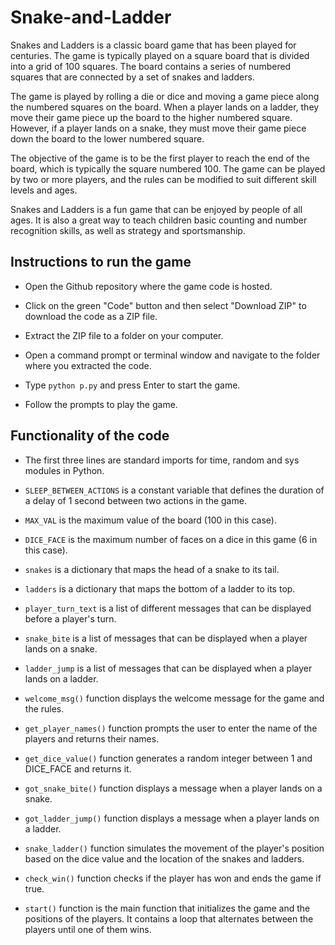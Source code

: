 # Snake-and-Ladder

Snakes and Ladders is a classic board game that has been played for centuries. The game is typically played on a square board that is divided into a grid of 100 squares. The board contains a series of numbered squares that are connected by a set of snakes and ladders.

The game is played by rolling a die or dice and moving a game piece along the numbered squares on the board. When a player lands on a ladder, they move their game piece up the board to the higher numbered square. However, if a player lands on a snake, they must move their game piece down the board to the lower numbered square.

The objective of the game is to be the first player to reach the end of the board, which is typically the square numbered 100. The game can be played by two or more players, and the rules can be modified to suit different skill levels and ages.

Snakes and Ladders is a fun game that can be enjoyed by people of all ages. It is also a great way to teach children basic counting and number recognition skills, as well as strategy and sportsmanship.

## Instructions to run the game
* Open the Github repository where the game code is hosted.

* Click on the green "Code" button and then select "Download ZIP" to download the code as a ZIP file.

* Extract the ZIP file to a folder on your computer.

* Open a command prompt or terminal window and navigate to the folder where you extracted the code.

* Type ```python p.py``` and press Enter to start the game.

* Follow the prompts to play the game.

## Functionality of the code

* The first three lines are standard imports for time, random and sys modules in Python.

* ```SLEEP_BETWEEN_ACTIONS``` is a constant variable that defines the duration of a delay of 1 second between two actions in the game.

* ```MAX_VAL``` is the maximum value of the board (100 in this case).

* ```DICE_FACE``` is the maximum number of faces on a dice in this game (6 in this case).

* ```snakes``` is a dictionary that maps the head of a snake to its tail.

* ```ladders``` is a dictionary that maps the bottom of a ladder to its top.

* ```player_turn_text``` is a list of different messages that can be displayed before a player's turn.

* ```snake_bite``` is a list of messages that can be displayed when a player lands on a snake.

* ```ladder_jump``` is a list of messages that can be displayed when a player lands on a ladder.

* ```welcome_msg()``` function displays the welcome message for the game and the rules.

* ```get_player_names()``` function prompts the user to enter the name of the players and returns their names.

* ```get_dice_value()``` function generates a random integer between 1 and DICE_FACE and returns it.

* ```got_snake_bite()``` function displays a message when a player lands on a snake.

* ```got_ladder_jump()``` function displays a message when a player lands on a ladder.

* ```snake_ladder()``` function simulates the movement of the player's position based on the dice value and the location of the snakes and ladders.

* ```check_win()``` function checks if the player has won and ends the game if true.

* ```start()``` function is the main function that initializes the game and the positions of the players. It contains a loop that alternates between the players until one of them wins.
